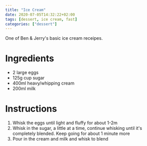 ```yaml
---
title: "Ice Cream"
date: 2020-07-05T14:32:22+02:00
tags: [dessert, ice cream, fast]
categories: ["dessert"]
---
```

One of Ben & Jerry's basic ice cream receipes.

# Ingredients

- 2 large eggs
- 125g cup sugar
- 400ml heavy/whipping cream
- 200ml milk

# Instructions

1. Whisk the eggs until light and fluffy for about 1-2m
1. Whisk in the sugar, a little at a time, continue whisking until it's completely blended. Keep going for about 1 minute more
1. Pour in the cream and milk and whisk to blend
